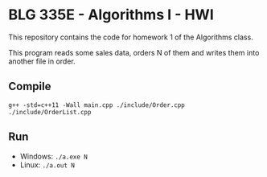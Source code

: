 # BLG 335E - Algorithms I - HWI

This repository contains the code for homework 1 of the Algorithms class.

This program reads some sales data, orders N of them and writes them into another file in order.

## Compile

```
g++ -std=c++11 -Wall main.cpp ./include/Order.cpp ./include/OrderList.cpp
```

## Run

- Windows: `./a.exe N`
- Linux: `./a.out N`
